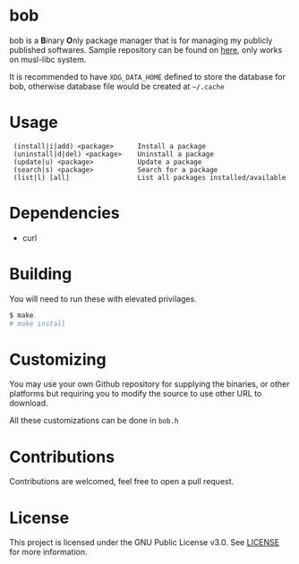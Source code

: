 # bob
bob is a **B**inary **O**nly package manager that is for managing my publicly published softwares. Sample repository can be found on [here](https://github.com/night0721/bob-packages), only works on musl-libc system.

It is recommended to have `XDG_DATA_HOME` defined to store the database for bob, otherwise database file would be created at `~/.cache`

# Usage
```
 (install|i|add) <package>	    Install a package
 (uninstall|d|del) <package>	Uninstall a package
 (update|u) <package>		    Update a package
 (search|s) <package>		    Search for a package
 (list|l) [all] 		        List all packages installed/available
```

# Dependencies
- curl

# Building
You will need to run these with elevated privilages.

```sh
$ make 
# make install
```

# Customizing
You may use your own Github repository for supplying the binaries, or other platforms but requiring you to modify the source to use other URL to download.

All these customizations can be done in `bob.h`

# Contributions
Contributions are welcomed, feel free to open a pull request.

# License
This project is licensed under the GNU Public License v3.0. See [LICENSE](https://github.com/night0721/bob/blob/master/LICENSE) for more information.
